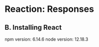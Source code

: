 Reaction: Responses
===================

B. Installing React
-------------------

npm version: 6.14.6
node version: 12.18.3
